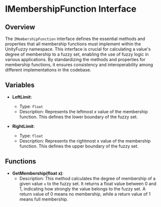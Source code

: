 # IMembershipFunction Interface

## Overview
The `IMembershipFunction` interface defines the essential methods and properties that all membership functions must implement within the UnityFuzzy namespace. This interface is crucial for calculating a value's degree of membership to a fuzzy set, enabling the use of fuzzy logic in various applications. By standardizing the methods and properties for membership functions, it ensures consistency and interoperability among different implementations in the codebase.

## Variables
- **LeftLimit**: 
  - Type: `float`
  - Description: Represents the leftmost x value of the membership function. This defines the lower boundary of the fuzzy set.

- **RightLimit**: 
  - Type: `float`
  - Description: Represents the rightmost x value of the membership function. This defines the upper boundary of the fuzzy set.

## Functions
- **GetMembership(float x)**: 
  - Description: This method calculates the degree of membership of a given value `x` to the fuzzy set. It returns a float value between 0 and 1, indicating how strongly the value belongs to the fuzzy set. A return value of 0 means no membership, while a return value of 1 means full membership.